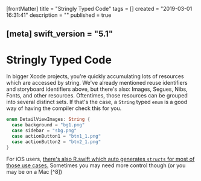 [frontMatter]
title = "Stringly Typed Code"
tags = []
created = "2019-03-01 16:31:41"
description = ""
published = true

[meta]
swift_version = "5.1"
---

# Stringly Typed Code

In bigger Xcode projects, you\'re quickly accumulating lots of resources
which are accessed by string. We\'ve already mentioned reuse identifiers
and storyboard identifiers above, but there\'s also: Images, Segues,
Nibs, Fonts, and other resources. Oftentimes, those resources can be
grouped into several distinct sets. If that\'s the case, a `String`
typed `enum` is a good way of having the compiler check this for you.

``` Swift
enum DetailViewImages: String {
  case background = "bg1.png"
  case sidebar = "sbg.png"
  case actionButton1 = "btn1_1.png"
  case actionButton2 = "btn2_1.png"
}
```

For iOS users, [there\'s also R.swift which auto generates `structs` for
most of those use cases.](https://github.com/mac-cain13/R.swift)
Sometimes you may need more control though (or you may be on a Mac [^8])
